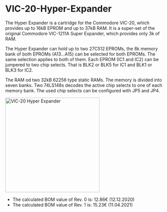 # VIC-20-Hyper-Expander
The Hyper Expander is a cartridge for the Commodore VIC-20, which provides up to 16kB EPROM and up to 37kB RAM. It is a super-set of the original Commodore VIC-1211A Super Expander, which provides only 3k of RAM.

The Hyper Expander can hold up to two 27C512 EPROMs, the 8k memory bank of both EPROMs (A13...A15) can be selected for both EPROMs. The same selection applies to both of them. Each EPROM (IC1 and IC2) can be jumpered to two chip selects. That is BLK2 or BLK5 for IC1 and BLK1 or BLK3 for IC2. 

The RAM od two 32kB 62256 type static RAMs. The memory is divided into seven banks. Two 74LS148s decodes the active chip selects to one of each memory bank. The used chip selects can be configured with JP5 and JP4.

<img src="https://github.com/svenpetersen1965/VIC-20-Hyper-Expander/blob/main/Rev.%201/pictures/8161_-_Hyper_Expander_Cartridge.JPG" width="300" alt="VIC-20 Hyper Expander">

* The calculated BOM value of Rev. 0 is: 12.86€ (12.12.2020)
* The calculated BOM value of Rev. 1 is: 15.23€ (11.04.2021)
